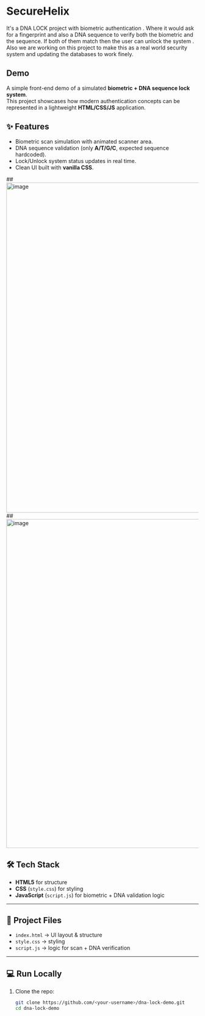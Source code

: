 # SecureHelix
It's a DNA LOCK project with biometric authentication . Where it would ask for a fingerprint and also a DNA sequence to verify both the biometric and the sequence. If both of them match then the user can unlock the system . Also we are working on this project to make this as a real world security system and updating the databases to work finely.

## Demo 
A simple front-end demo of a simulated **biometric + DNA sequence lock system**.  
This project showcases how modern authentication concepts can be represented in a lightweight **HTML/CSS/JS** application.

## ✨ Features
- Biometric scan simulation with animated scanner area.
- DNA sequence validation (only **A/T/G/C**, expected sequence hardcoded).
- Lock/Unlock system status updates in real time.
- Clean UI built with **vanilla CSS**.

##<img width="1900" height="865" alt="image" src="https://github.com/user-attachments/assets/c764349e-dbe0-41ef-8175-eb39a0c96b1e" />
##<img width="1915" height="862" alt="image" src="https://github.com/user-attachments/assets/97cc34a8-5811-45c6-88a3-17b8f07c0a5f" />



## 🛠 Tech Stack
- **HTML5** for structure  
- **CSS** (`style.css`) for styling  
- **JavaScript** (`script.js`) for biometric + DNA validation logic  

---

## 📂 Project Files
- `index.html` → UI layout & structure  
- `style.css` → styling  
- `script.js` → logic for scan + DNA verification  

---

## 💻 Run Locally
1. Clone the repo:
   ```bash
   git clone https://github.com/<your-username>/dna-lock-demo.git
   cd dna-lock-demo
